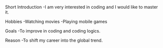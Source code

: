 Short Introduction
    -I am very interested in coding and I would like to master it.

Hobbies
    -Watching movies
    -Playing mobile games

Goals
    -To improve in coding and coding logics.

Reason
    -To shift my career into the global trend.